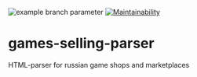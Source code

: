 ![example branch parameter](https://github.com/buravlev-arthur/games-selling-parser/actions/workflows/linting-and-testing.yml/badge.svg?branch=main)
[![Maintainability](https://api.codeclimate.com/v1/badges/e1e9fac7429fe32945dc/maintainability)](https://codeclimate.com/github/buravlev-arthur/games-selling-parser/maintainability)

# games-selling-parser

HTML-parser for russian game shops and marketplaces

